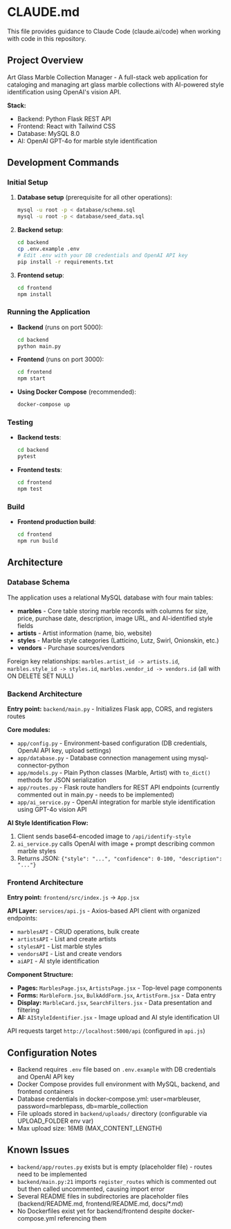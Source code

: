 # CLAUDE.md

This file provides guidance to Claude Code (claude.ai/code) when working with code in this repository.

## Project Overview

Art Glass Marble Collection Manager - A full-stack web application for cataloging and managing art glass marble collections with AI-powered style identification using OpenAI's vision API.

**Stack:**
- Backend: Python Flask REST API
- Frontend: React with Tailwind CSS
- Database: MySQL 8.0
- AI: OpenAI GPT-4o for marble style identification

## Development Commands

### Initial Setup

1. **Database setup** (prerequisite for all other operations):
   ```bash
   mysql -u root -p < database/schema.sql
   mysql -u root -p < database/seed_data.sql
   ```

2. **Backend setup**:
   ```bash
   cd backend
   cp .env.example .env
   # Edit .env with your DB credentials and OpenAI API key
   pip install -r requirements.txt
   ```

3. **Frontend setup**:
   ```bash
   cd frontend
   npm install
   ```

### Running the Application

- **Backend** (runs on port 5000):
  ```bash
  cd backend
  python main.py
  ```

- **Frontend** (runs on port 3000):
  ```bash
  cd frontend
  npm start
  ```

- **Using Docker Compose** (recommended):
  ```bash
  docker-compose up
  ```

### Testing

- **Backend tests**:
  ```bash
  cd backend
  pytest
  ```

- **Frontend tests**:
  ```bash
  cd frontend
  npm test
  ```

### Build

- **Frontend production build**:
  ```bash
  cd frontend
  npm run build
  ```

## Architecture

### Database Schema

The application uses a relational MySQL database with four main tables:

- **marbles** - Core table storing marble records with columns for size, price, purchase date, description, image URL, and AI-identified style fields
- **artists** - Artist information (name, bio, website)
- **styles** - Marble style categories (Latticino, Lutz, Swirl, Onionskin, etc.)
- **vendors** - Purchase sources/vendors

Foreign key relationships: `marbles.artist_id -> artists.id`, `marbles.style_id -> styles.id`, `marbles.vendor_id -> vendors.id` (all with ON DELETE SET NULL)

### Backend Architecture

**Entry point:** `backend/main.py` - Initializes Flask app, CORS, and registers routes

**Core modules:**
- `app/config.py` - Environment-based configuration (DB credentials, OpenAI API key, upload settings)
- `app/database.py` - Database connection management using mysql-connector-python
- `app/models.py` - Plain Python classes (Marble, Artist) with `to_dict()` methods for JSON serialization
- `app/routes.py` - Flask route handlers for REST API endpoints (currently commented out in main.py - needs to be implemented)
- `app/ai_service.py` - OpenAI integration for marble style identification using GPT-4o vision API

**AI Style Identification Flow:**
1. Client sends base64-encoded image to `/api/identify-style`
2. `ai_service.py` calls OpenAI with image + prompt describing common marble styles
3. Returns JSON: `{"style": "...", "confidence": 0-100, "description": "..."}`

### Frontend Architecture

**Entry point:** `frontend/src/index.js` -> `App.jsx`

**API Layer:** `services/api.js` - Axios-based API client with organized endpoints:
- `marblesAPI` - CRUD operations, bulk create
- `artistsAPI` - List and create artists
- `stylesAPI` - List marble styles
- `vendorsAPI` - List and create vendors
- `aiAPI` - AI style identification

**Component Structure:**
- **Pages:** `MarblesPage.jsx`, `ArtistsPage.jsx` - Top-level page components
- **Forms:** `MarbleForm.jsx`, `BulkAddForm.jsx`, `ArtistForm.jsx` - Data entry
- **Display:** `MarbleCard.jsx`, `SearchFilters.jsx` - Data presentation and filtering
- **AI:** `AIStyleIdentifier.jsx` - Image upload and AI style identification UI

API requests target `http://localhost:5000/api` (configured in `api.js`)

## Configuration Notes

- Backend requires `.env` file based on `.env.example` with DB credentials and OpenAI API key
- Docker Compose provides full environment with MySQL, backend, and frontend containers
- Database credentials in docker-compose.yml: user=marbleuser, password=marblepass, db=marble_collection
- File uploads stored in `backend/uploads/` directory (configurable via UPLOAD_FOLDER env var)
- Max upload size: 16MB (MAX_CONTENT_LENGTH)

## Known Issues

- `backend/app/routes.py` exists but is empty (placeholder file) - routes need to be implemented
- `backend/main.py:21` imports `register_routes` which is commented out but then called uncommented, causing import error
- Several README files in subdirectories are placeholder files (backend/README.md, frontend/README.md, docs/*.md)
- No Dockerfiles exist yet for backend/frontend despite docker-compose.yml referencing them
